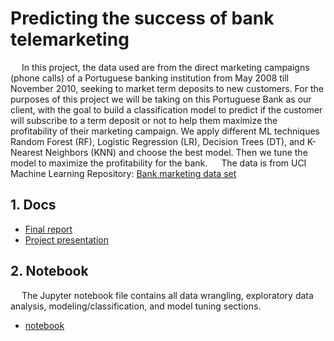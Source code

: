 # Predicting the success of bank telemarketing
&emsp; In this project, the data used are from the direct marketing campaigns (phone calls) of a Portuguese banking institution from May 2008 till November 2010, seeking to market term deposits to new customers. For the purposes of this project we will be taking on this Portuguese Bank as our client, with the goal to build a classification model to predict if the customer will subscribe to a term deposit or not to help them maximize the profitability of their marketing campaign. We apply different ML techniques Random Forest (RF), Logistic Regression (LR), Decision Trees (DT), and K-Nearest Neighbors (KNN) and choose the best model. Then we tune the model to maximize the profitability for the bank. 
&emsp; The data is from UCI Machine Learning Repository:
[Bank marketing data set](https://archive.ics.uci.edu/ml/datasets/Bank+Marketing)
## 1. Docs
- [Final report](https://github.com/atshirazi/banktelemarketing/blob/master/docs/Bank%20telemarketing%20project%20report.pdf)
- [Project presentation](https://github.com/atshirazi/banktelemarketing/blob/master/docs/Bank%20telemarketing%20presentation.pdf)
## 2. Notebook
&emsp; The Jupyter notebook file contains all data wrangling, exploratory data analysis, modeling/classification, and model tuning sections.
- [notebook](https://github.com/atshirazi/banktelemarketing/blob/master/docs/Bank%20telemarketing%20project%20report.pdf)


